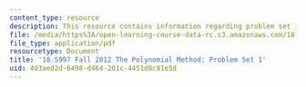 ```yaml
---
content_type: resource
description: This resource contains information regarding problem set 1.
file: /media/https%3A/open-learning-course-data-rc.s3.amazonaws.com/18-s997-the-polynomial-method-fall-2012/4d3aed2d6498d464201c4451d8c91e5d_MIT18_S997F12_pset1.pdf
file_type: application/pdf
resourcetype: Document
title: '18.S997 Fall 2012 The Polynomial Method: Problem Set 1'
uid: 4d3aed2d-6498-d464-201c-4451d8c91e5d
---
```

